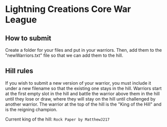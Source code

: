 # Lightning Creations Core War League

## How to submit
Create a folder for your files and put in your warriors. Then, add them to the "newWarriors.txt" file so that we can add them to the hill.

## Hill rules
If you wish to submit a new version of your warrior, you must include it under a new filename so that the existing one stays in the hill. Warriors start at the first empty slot in the hill and battle the warrior above them in the hill until they lose or draw, where they will stay on the hill until challenged by another warrior. The warrior at the top of the hill is the "King of the Hill" and is the reigning champion.

Current king of the hill: `Rock Paper by MatthewJ217`
